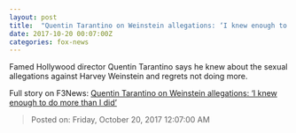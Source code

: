 ```yaml
---
layout: post
title:  "Quentin Tarantino on Weinstein allegations: ‘I knew enough to do more than I did’"
date: 2017-10-20 00:07:00Z
categories: fox-news
---
```


Famed Hollywood director Quentin Tarantino says he knew about the sexual allegations against Harvey Weinstein and regrets not doing more.


Full story on F3News: [Quentin Tarantino on Weinstein allegations: ‘I knew enough to do more than I did’](http://www.f3nws.com/n/S3WWCJ)

> Posted on: Friday, October 20, 2017 12:07:00 AM
